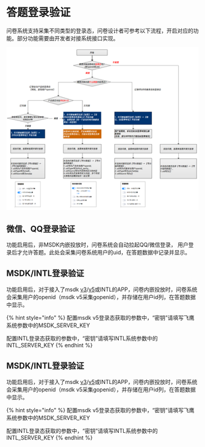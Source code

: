 # 答题登录验证

问卷系统支持采集不同类型的登录态，问卷设计者可参考以下流程，开启对应的功能。部分功能需要由开发者对接系统接口实现。

![](../../.gitbook/assets/image%20%28668%29.png)

## 微信、QQ登录验证

功能启用后，非MSDK内嵌投放时，问卷系统会自动拉起QQ/微信登录， 用户登录后才允许答题。此处会采集问卷系统用户的uid，在答题数据中记录并显示。

## MSDK/INTL登录验证

功能启用后，对于接入了msdk [v3](https://imur.gitbook.io/help_center/api-wen-dang/msdkv3-deng-lu-tai-cai-ji)/[v5](https://imur.gitbook.io/help_center/api-wen-dang/msdkv5-deng-lu-tai-cai-ji)或INTL的APP，问卷内嵌投放时，问卷系统会采集用户的openid（msdk v5采集gopenid），并存储在用户id列，在答题数据中显示。

{% hint style="info" %}
配置msdk v5登录态获取的参数中，“密钥”请填写飞鹰系统参数中的MSDK\_SERVER\_KEY

配置INTL登录态获取的参数中，“密钥”请填写INTL系统参数中的INTL\_SERVER\_KEY
{% endhint %}

## MSDK/INTL登录验证

功能启用后，对于接入了msdk [v3](https://imur.gitbook.io/help_center/api-wen-dang/msdkv3-deng-lu-tai-cai-ji)/[v5](https://imur.gitbook.io/help_center/api-wen-dang/msdkv5-deng-lu-tai-cai-ji)或INTL的APP，问卷内嵌投放时，问卷系统会采集用户的openid（msdk v5采集gopenid），并存储在用户id列，在答题数据中显示。

{% hint style="info" %}
配置msdk v5登录态获取的参数中，“密钥”请填写飞鹰系统参数中的MSDK\_SERVER\_KEY

配置INTL登录态获取的参数中，“密钥”请填写INTL系统参数中的INTL\_SERVER\_KEY
{% endhint %}



